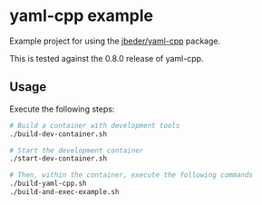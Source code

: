 # yaml-cpp example

Example project for using the [jbeder/yaml-cpp](https://github.com/jbeder/yaml-cpp) package.

This is tested against the 0.8.0 release of yaml-cpp.

## Usage

Execute the following steps:

```bash
# Build a container with development tools
./build-dev-container.sh

# Start the development container
./start-dev-container.sh

# Then, within the container, execute the following commands
./build-yaml-cpp.sh
./build-and-exec-example.sh
```
